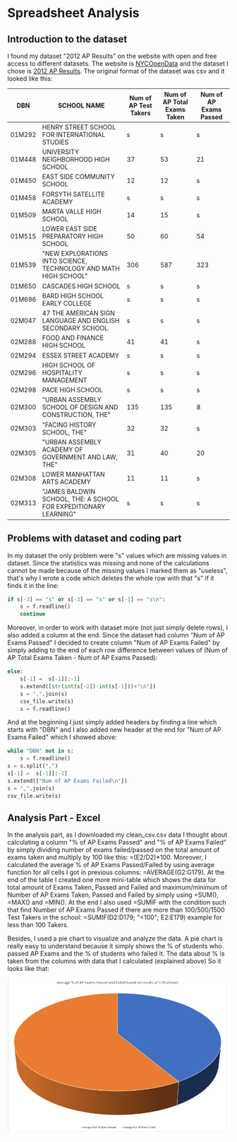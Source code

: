 # Spreadsheet Analysis
## Introduction to the dataset
I found my dataset "2012 AP Results" on the website with open and free access to different datasets. The website is [NYCOpenData](https://opendata.cityofnewyork.us/) and the dataset I chose is [2012 AP Results](https://data.cityofnewyork.us/Education/2012-AP-Results/9ct9-prf9). The original format of the dataset was csv and it looked like this:

DBN | SCHOOL NAME | Num of AP Test Takers | Num of AP Total Exams Taken | Num of AP Exams Passed
------------ | ------------- | ------------- | ------------- | -------------
01M292 | HENRY STREET SCHOOL FOR INTERNATIONAL STUDIES | s | s | s
01M448 | UNIVERSITY NEIGHBORHOOD HIGH SCHOOL| 37 | 53 | 21
01M450 | EAST SIDE COMMUNITY SCHOOL | 12 | 12 | s
01M458 | FORSYTH SATELLITE ACADEMY | s | s | s
01M509 | MARTA VALLE HIGH SCHOOL | 14 | 15 | s
01M515 | LOWER EAST SIDE PREPARATORY HIGH SCHOOL | 50 | 60 | 54
01M539 | "NEW EXPLORATIONS INTO SCIENCE, TECHNOLOGY AND MATH HIGH SCHOOL" | 306 | 587 | 323
01M650 | CASCADES HIGH SCHOOL | s | s | s
01M696 | BARD HIGH SCHOOL EARLY COLLEGE | s | s | s
02M047 | 47 THE AMERICAN SIGN LANGUAGE AND ENGLISH SECONDARY SCHOOL | s | s | s
02M288 | FOOD AND FINANCE HIGH SCHOOL | 41 | 41 | s
02M294 | ESSEX STREET ACADEMY | s | s | s
02M296 | HIGH SCHOOL OF HOSPITALITY MANAGEMENT | s | s | s
02M298 | PACE HIGH SCHOOL | s | s | s
02M300 | "URBAN ASSEMBLY SCHOOL OF DESIGN AND CONSTRUCTION, THE" | 135 | 135 | 8
02M303 | "FACING HISTORY SCHOOL, THE" | 32 | 32 | s
02M305 | "URBAN ASSEMBLY ACADEMY OF GOVERNMENT AND LAW, THE" | 31 | 40 | 20
02M308 | LOWER MANHATTAN ARTS ACADEMY | 11 | 11 | s
02M313 | "JAMES BALDWIN SCHOOL, THE: A SCHOOL FOR EXPEDITIONARY LEARNING" | s | s | s

## Problems with dataset and coding part
In my dataset the only problem were "s" values which are missing values in dataset. Since the statistics was missing and none of the calculations cannot be made because of the missing values I marked them as "useless", that's why I wrote a code which deletes the whole row with that "s" if it finds it in the line:
```python
if s[-3] == "s" or s[-3] == "s" or s[-1] == "s\n":
    s = f.readline()
    continue
```

Moreover, in order to work with dataset more (not just simply delete rows), I also added a column at the end. Since the dataset had column "Num of AP Exams Passed" I decided to create column "Num of AP Exams Failed" by simply adding to the end of each row difference between values of (Num of AP Total Exams Taken - Num of AP Exams Passed):
```python
else:
    s[-1] =  s[-1][:-1]
    s.extend([str(int(s[-2])-int(s[-1]))+"\n"])
    s = ",".join(s)
    csv_file.write(s)
    s = f.readline()
```

And at the beginning I just simply added headers by finding a line which starts with "DBN" and I also added new header at the end for "Num of AP Exams Failed" which I showed above:
```python
while "DBN" not in s:
    s = f.readline()
s = s.split(",")
s[-1] =  s[-1][:-1]
s.extend(["Num of AP Exams Failed\n"])
s = ",".join(s)
csv_file.write(s)
```

## Analysis Part - Excel
In the analysis part, as I downloaded my clean_csv.csv data I thought about calculating a column "% of AP Exams Passed" and "% of AP Exams Failed" by simply dividing number of exams failed/passed on the total amount of exams taken and multiply by 100 like this: =(E2/D2)*100. Moreover, I calculated the average % of AP Exams Passed/Failed by using average function for all cells I got in previous columns: =AVERAGE(G2:G179). At the end of the table I created one more mini-table which shows the data for total amount of Exams Taken, Passed and Failed and maximum/minimum of Number of AP Exams Taken, Passed and Failed by simply using =SUM(), =MAX() and =MIN(). At the end I also used =SUMIF with the condition such that find Number of AP Exams Passed if there are more than 100/500/1500 Test Takers in the school: =SUMIF(D2:D179; "<100"; E2:E179) example for less than 100 Takers.

Besides, I used a pie chart to visualize and analyze the data. A pie chart is really easy to understand because it simply shows the % of students who passed AP Exams and the % of students who failed it. The data about % is taken from the columns with data that I calculated (explained above) So it looks like that:

![Pie Chart](./images/chart.PNG)

